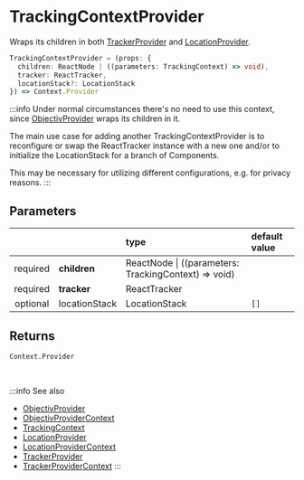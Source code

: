 # TrackingContextProvider

Wraps its children in both [TrackerProvider](/tracking/react/api-reference/common/providers/TrackerProvider.md) and [LocationProvider](/tracking/react/api-reference/common/providers/LocationProvider.md).

```ts
TrackingContextProvider = (props: {
  children: ReactNode | ((parameters: TrackingContext) => void), 
  tracker: ReactTracker, 
  locationStack?: LocationStack
}) => Context.Provider
```

:::info
Under normal circumstances there's no need to use this context, since [ObjectivProvider](/tracking/react/api-reference/common/providers/ObjectivProvider.md) wraps its children in it.  

The main use case for adding another TrackingContextProvider is to reconfigure or swap the ReactTracker instance with a new one and/or to initialize the LocationStack for a branch of Components. 

This may be necessary for utilizing different configurations, e.g. for privacy reasons. 
:::

## Parameters
|          |               | type                                                     | default value |
|:--------:|:--------------|:---------------------------------------------------------|:--------------|
| required | **children**  | ReactNode &vert; ((parameters: TrackingContext) => void) |               |
| required | **tracker**   | ReactTracker                                             |               |
| optional | locationStack | LocationStack                                            | `[]`          |

## Returns
`Context.Provider`


<br />

:::info See also
- [ObjectivProvider](/tracking/react/api-reference/common/providers/ObjectivProvider.md)
- [ObjectivProviderContext](/tracking/react/api-reference/common/providers/ObjectivProviderContext.md)
- [TrackingContext](/tracking/react/api-reference/common/providers/TrackingContext.md)
- [LocationProvider](/tracking/react/api-reference/common/providers/LocationProvider.md)
- [LocationProviderContext](/tracking/react/api-reference/common/providers/LocationProviderContext.md)
- [TrackerProvider](/tracking/react/api-reference/common/providers/TrackerProvider.md)
- [TrackerProviderContext](/tracking/react/api-reference/common/providers/TrackerProviderContext.md)
:::

